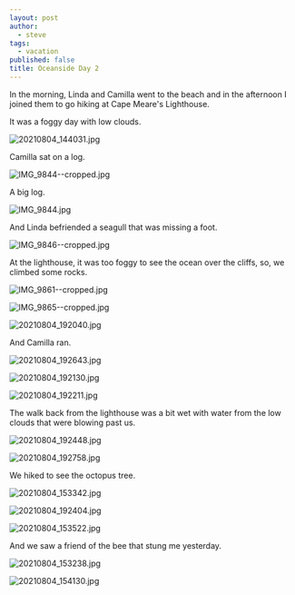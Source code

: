 ```yaml
---
layout: post
author:
  - steve
tags:
  - vacation
published: false
title: Oceanside Day 2
---
```

In the morning, Linda and Camilla went to the beach and in the afternoon I joined them to go hiking at Cape Meare's Lighthouse.  

It was a foggy day with low clouds.  

![20210804_144031.jpg]({{site.baseurl}}/assets/media/20210804_144031.jpg)

Camilla sat on a log.  

![IMG_9844--cropped.jpg]({{site.baseurl}}/assets/media/IMG_9844--cropped.jpg)

A big log.  

![IMG_9844.jpg]({{site.baseurl}}/assets/media/IMG_9844.jpg)

And Linda befriended a seagull that was missing a foot.  

![IMG_9846--cropped.jpg]({{site.baseurl}}/assets/media/IMG_9846--cropped.jpg)

At the lighthouse, it was too foggy to see the ocean over the cliffs, so, we climbed some rocks.  

![IMG_9861--cropped.jpg]({{site.baseurl}}/assets/media/IMG_9861--cropped.jpg)

![IMG_9865--cropped.jpg]({{site.baseurl}}/assets/media/IMG_9865--cropped.jpg)

![20210804_192040.jpg]({{site.baseurl}}/assets/media/20210804_192040.jpg)

And Camilla ran.  

![20210804_192643.jpg]({{site.baseurl}}/assets/media/20210804_192643.jpg)

![20210804_192130.jpg]({{site.baseurl}}/assets/media/20210804_192130.jpg)

![20210804_192211.jpg]({{site.baseurl}}/assets/media/20210804_192211.jpg)

The walk back from the lighthouse was a bit wet with water from the low clouds that were blowing past us.  

![20210804_192448.jpg]({{site.baseurl}}/assets/media/20210804_192448.jpg)

![20210804_192758.jpg]({{site.baseurl}}/assets/media/20210804_192758.jpg)

We hiked to see the octopus tree.  

![20210804_153342.jpg]({{site.baseurl}}/assets/media/20210804_153342.jpg)

![20210804_192404.jpg]({{site.baseurl}}/assets/media/20210804_192404.jpg)

![20210804_153522.jpg]({{site.baseurl}}/assets/media/20210804_153522.jpg)

And we saw a friend of the bee that stung me yesterday.  

![20210804_153238.jpg]({{site.baseurl}}/assets/media/20210804_153238.jpg)

![20210804_154130.jpg]({{site.baseurl}}/assets/media/20210804_154130.jpg)

